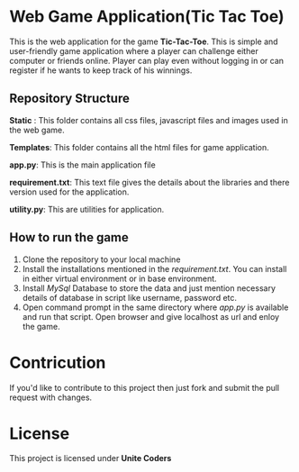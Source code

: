 # Web Game Application(Tic Tac Toe)
This is the web application for the game **Tic-Tac-Toe**. This is simple and user-friendly game application where a player can challenge either computer or friends online. Player can play even without logging in or can register if he wants to keep track of his winnings.

## Repository Structure
**Static** : This folder contains all css files, javascript files and images used in the web game.

**Templates**:  This folder contains all the html files for game application.

**app.py**:  This is the main application file

**requirement.txt**: This text file gives the details about the libraries and there version used for the application.

**utility.py**: This are utilities for application.

## How to run the game
1. Clone the repository to your local  machine
2. Install the installations mentioned in the *requirement.txt*. You can install in either virtual environment or in base environment.
3. Install *MySql* Database to store the data and just mention necessary details of database in script like username, password etc.
4. Open command prompt in the same directory where *app.py* is available and run that script. Open browser and give localhost as url and enloy the game.

# Contricution
If you'd like to contribute to this project then just fork and submit the pull request with changes.

# License
This project is licensed under <a>**Unite Coders**</a>
